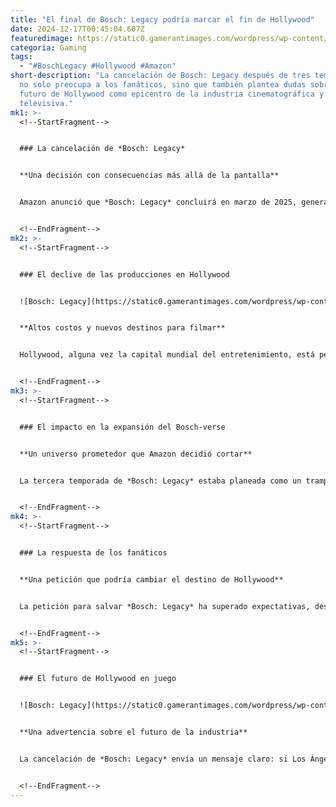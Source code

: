 ```yaml
---
title: "El final de Bosch: Legacy podría marcar el fin de Hollywood"
date: 2024-12-17T00:45:04.607Z
featuredimage: https://static0.gamerantimages.com/wordpress/wp-content/uploads/2024/12/bosch-season3-titus-welliver-700x380-1-photoroom-1.jpg?q=70&fit=crop&w=1140&h=&dpr=1
categoria: Gaming
tags:
  - "#BoschLegacy #Hollywood #Amazon"
short-description: "La cancelación de Bosch: Legacy después de tres temporadas
  no solo preocupa a los fanáticos, sino que también plantea dudas sobre el
  futuro de Hollywood como epicentro de la industria cinematográfica y
  televisiva."
mk1: >-
  <!--StartFragment-->


  ### La cancelación de *Bosch: Legacy*


  **Una decisión con consecuencias más allá de la pantalla**


  Amazon anunció que *Bosch: Legacy* concluirá en marzo de 2025, generando una fuerte respuesta por parte de los fanáticos, quienes han lanzado una petición en *change.org* para salvar la serie. La decisión ha llamado la atención debido a la autenticidad y el éxito que *Bosch* y su spin-off lograron al ser filmados exclusivamente en Los Ángeles, cumpliendo con la visión de Michael Connelly.


  <!--EndFragment-->
mk2: >-
  <!--StartFragment-->


  ### El declive de las producciones en Hollywood


  ![Bosch: Legacy](https://static0.gamerantimages.com/wordpress/wp-content/uploads/2024/11/bosch-hollywood-pic-45-1.jpg?q=49&fit=crop&w=825&dpr=2 "Bosch: Legacy")


  **Altos costos y nuevos destinos para filmar**


  Hollywood, alguna vez la capital mundial del entretenimiento, está perdiendo terreno como ubicación de filmación. Los costos elevados y la búsqueda de incentivos fiscales más asequibles en otras partes de Estados Unidos y el mundo han causado una "fuga de producciones". *Bosch: Legacy* fue una de las últimas grandes producciones filmadas en Los Ángeles, y su cancelación podría acelerar el declive de la ciudad como centro de la industria.


  <!--EndFragment-->
mk3: >-
  <!--StartFragment-->


  ### El impacto en la expansión del Bosch-verse


  **Un universo prometedor que Amazon decidió cortar**


  La tercera temporada de *Bosch: Legacy* estaba planeada como un trampolín para expandir el universo de *Bosch*, con un spin-off centrado en Ballard y otra serie protagonizada por Jerry Edgar. Sin embargo, la cancelación repentina de estas producciones ha dejado en suspenso la ambiciosa expansión del Bosch-verse, privando a los fanáticos de años de historias interconectadas en Los Ángeles.


  <!--EndFragment-->
mk4: >-
  <!--StartFragment-->


  ### La respuesta de los fanáticos


  **Una petición que podría cambiar el destino de Hollywood**


  La petición para salvar *Bosch: Legacy* ha superado expectativas, destacando el poder de los fanáticos en decisiones de este tipo. La presión sobre Amazon aumenta, no solo para restaurar la serie, sino también para preservar Hollywood como el símbolo que alguna vez fue: un lugar donde grandes producciones cobran vida y representan el "sueño americano".


  <!--EndFragment-->
mk5: >-
  <!--StartFragment-->


  ### El futuro de Hollywood en juego


  ![Bosch: Legacy](https://static0.gamerantimages.com/wordpress/wp-content/uploads/2024/11/bosch-hollywood-pic-1.jpg?q=49&fit=crop&w=750&h=422&dpr=2 "Bosch: Legacy")


  **Una advertencia sobre el futuro de la industria**


  La cancelación de *Bosch: Legacy* envía un mensaje claro: si Los Ángeles es demasiado caro, las producciones buscarán otros destinos, relegando a Hollywood a un pasado glorioso pero extinto. Los fanáticos tienen en sus manos la posibilidad de influir en esta trayectoria, firmando la petición para salvar no solo una serie exitosa, sino también el legado de una industria que ha definido el entretenimiento global.


  <!--EndFragment-->
---
```

